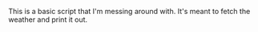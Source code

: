 This is a basic script that I'm messing around with. It's meant to fetch the weather and print it out.
